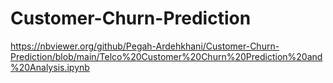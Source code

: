 # Customer-Churn-Prediction

https://nbviewer.org/github/Pegah-Ardehkhani/Customer-Churn-Prediction/blob/main/Telco%20Customer%20Churn%20Prediction%20and%20Analysis.ipynb
